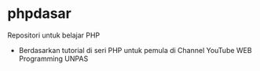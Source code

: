 # phpdasar
Repositori untuk belajar PHP

- Berdasarkan tutorial di seri PHP untuk pemula di Channel YouTube WEB Programming UNPAS
